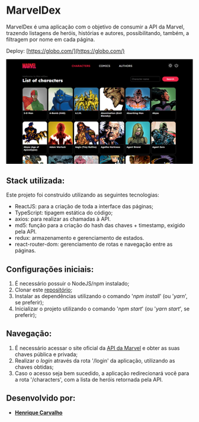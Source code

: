 # MarvelDex

MarvelDex é uma aplicação com o objetivo de consumir a API da Marvel, trazendo listagens de heróis, histórias e autores, possibilitando, também, a filtragem por nome em cada página.

Deploy: [https://globo.com/](https://globo.com/)

![nav](./src/assets/images/screen_demo.png)



## Stack utilizada:

Este projeto foi construído utilizando as seguintes tecnologias:

- ReactJS: para a criação de toda a interface das páginas;
- TypeScript: tipagem estática do código;
- axios: para realizar as chamadas à API.
- md5: função para a criação do hash das chaves + timestamp, exigido pela API.
- redux: armazenamento e gerenciamento de estados.
- react-router-dom: gerenciamento de rotas e navegação entre as páginas.

## Configurações iniciais:

1. É necessário possuir o NodeJS/npm instalado;
2. Clonar este [repositório](https://github.com/henriquescarv/marveldex);
3. Instalar as dependências utilizando o comando '_npm install_' (ou '_yarn_', se preferir);
4. Inicializar o projeto utilizando o comando '_npm start_' (ou '_yarn start_', se preferir);

## Navegação:

1. É necessário acessar o site oficial da [API da Marvel](https://developer.marvel.com/documentation/getting_started) e obter as suas chaves pública e privada;
2. Realizar o _login_ através da rota '/login' da aplicação, utilizando as chaves obtidas;
3. Caso o acesso seja bem sucedido, a aplicação redirecionará você para a rota '/characters', com a lista de heróis retornada pela API.




## Desenvolvido por:

- [**Henrique Carvalho**](https://github.com/henriquescarv)
